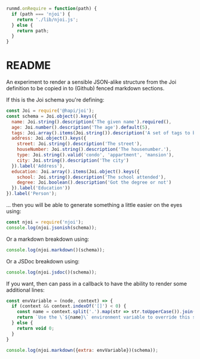 ```javascript --hide
runmd.onRequire = function(path) {
  if (path === 'njoi') {
    return './lib/njoi.js';
  } else {
    return path;
  }
}
```

# README

An experiment to render a sensible JSON-alike structure from the Joi definition
to be copied in to (Github) fenced markdown sections.

If this is the Joi schema you're defining:

```javascript --run simple
const Joi = require('@hapi/joi');
const schema = Joi.object().keys({
  name: Joi.string().description('The given name').required(),
  age: Joi.number().description('The age').default(5),
  tags: Joi.array().items(Joi.string()).description('A set of tags to be a associated'),
  address: Joi.object().keys({
    street: Joi.string().description('The street'),
    houseNumber: Joi.string().description('The housenumber.'),
    type: Joi.string().valid('condo', 'appartment', 'mansion'),
    city: Joi.string().description('The city')
  }).label('Address'),
  education: Joi.array().items(Joi.object().keys({
    school: Joi.string().description('The school attended'),
    degree: Joi.boolean().description('Got the degree or not')
  }).label('Education'))
}).label('Person');
```

… then you will be able to generate something a little easier on the eyes using:

```javascript --run simple
const njoi = require('njoi');
console.log(njoi.jsonish(schema));
```

Or a markdown breakdown using:

```javascript --run simple
console.log(njoi.markdown()(schema));
```

Or a JSDoc breakdown using:

```javascript --run simple
console.log(njoi.jsdoc()(schema));
```


If you want, then can pass in a callback to have the ability to render some
additional lines:

```javascript --run simple
const envVariable = (node, context) => {
  if (context && context.indexOf('[]') < 0) {
    const name = context.split('.').map(str => str.toUpperCase()).join('_');
    return `Use the \`${name}\` environment variable to override this setting.`
  } else {
    return void 0;
  }
}

console.log(njoi.markdown({extra: envVariable})(schema));
```

